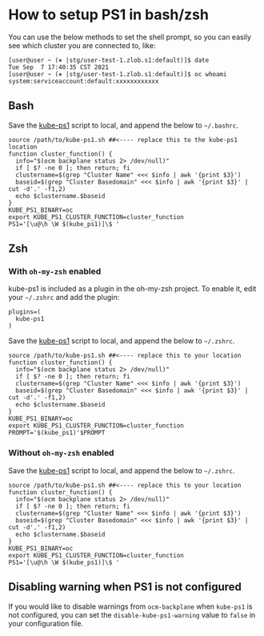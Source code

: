 # How to setup PS1 in bash/zsh

You can use the below methods to set the shell prompt, so you can easily see which cluster you are connected to, like:
~~~
[user@user ~ (⎈ |stg/user-test-1.zlob.s1:default)]$ date
Tue Sep  7 17:40:35 CST 2021
[user@user ~ (⎈ |stg/user-test-1.zlob.s1:default)]$ oc whoami
system:serviceaccount:default:xxxxxxxxxxxx
~~~

## Bash
Save the [kube-ps1](https://raw.githubusercontent.com/jonmosco/kube-ps1/master/kube-ps1.sh) script to local, and append the below to `~/.bashrc`.
~~~
source /path/to/kube-ps1.sh ##<---- replace this to the kube-ps1 location
function cluster_function() {
  info="$(ocm backplane status 2> /dev/null)"
  if [ $? -ne 0 ]; then return; fi
  clustername=$(grep "Cluster Name" <<< $info | awk '{print $3}')
  baseid=$(grep "Cluster Basedomain" <<< $info | awk '{print $3}' | cut -d'.' -f1,2)
  echo $clustername.$baseid
}
KUBE_PS1_BINARY=oc
export KUBE_PS1_CLUSTER_FUNCTION=cluster_function
PS1='[\u@\h \W $(kube_ps1)]\$ '
~~~

## Zsh

### With `oh-my-zsh` enabled
kube-ps1 is included as a plugin in the oh-my-zsh project. To enable it, edit your `~/.zshrc` and add the plugin:

```
plugins=(
  kube-ps1
)
```

Save the [kube-ps1](https://raw.githubusercontent.com/jonmosco/kube-ps1/master/kube-ps1.sh) script to local, and append the below to `~/.zshrc`.
~~~
source /path/to/kube-ps1.sh ##<---- replace this to your location
function cluster_function() {
  info="$(ocm backplane status 2> /dev/null)"
  if [ $? -ne 0 ]; then return; fi
  clustername=$(grep "Cluster Name" <<< $info | awk '{print $3}')
  baseid=$(grep "Cluster Basedomain" <<< $info | awk '{print $3}' | cut -d'.' -f1,2)
  echo $clustername.$baseid
}
KUBE_PS1_BINARY=oc
export KUBE_PS1_CLUSTER_FUNCTION=cluster_function
PROMPT='$(kube_ps1)'$PROMPT
~~~
### Without `oh-my-zsh` enabled
Save the [kube-ps1](https://raw.githubusercontent.com/jonmosco/kube-ps1/master/kube-ps1.sh) script to local, and append the below to `~/.zshrc`.
~~~
source /path/to/kube-ps1.sh ##<---- replace this to your location
function cluster_function() {
  info="$(ocm backplane status 2> /dev/null)"
  if [ $? -ne 0 ]; then return; fi
  clustername=$(grep "Cluster Name" <<< $info | awk '{print $3}')
  baseid=$(grep "Cluster Basedomain" <<< $info | awk '{print $3}' | cut -d'.' -f1,2)
  echo $clustername.$baseid
}
KUBE_PS1_BINARY=oc
export KUBE_PS1_CLUSTER_FUNCTION=cluster_function
PS1='[\u@\h \W $(kube_ps1)]\$ '
~~~


## Disabling warning when PS1 is not configured

If you would like to disable warnings from `ocm-backplane` when `kube-ps1` is not configured, you can set the
`disable-kube-ps1-warning` value to `false` in your configuration file.
